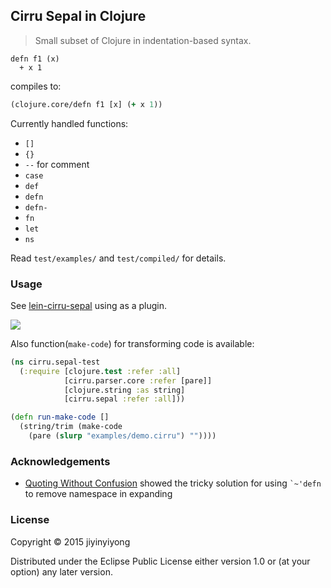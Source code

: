 
Cirru Sepal in Clojure
----

> Small subset of Clojure in indentation-based syntax.

```cirru
defn f1 (x)
  + x 1
```

compiles to:

```clojure
(clojure.core/defn f1 [x] (+ x 1))
```

Currently handled functions:

* `[]`
* `{}`
* `--` for comment
* `case`
* `def`
* `defn`
* `defn-`
* `fn`
* `let`
* `ns`

Read `test/examples/` and `test/compiled/` for details.

### Usage

See [lein-cirru-sepal](https://github.com/Cirru/lein-cirru-sepal/) using as a plugin.

[![](https://clojars.org/cirru/sepal/latest-version.svg)](https://clojars.org/cirru/sepal)

Also function(`make-code`) for transforming code is available:

```clojure
(ns cirru.sepal-test
  (:require [clojure.test :refer :all]
            [cirru.parser.core :refer [pare]]
            [clojure.string :as string]
            [cirru.sepal :refer :all]))

(defn run-make-code []
  (string/trim (make-code
    (pare (slurp "examples/demo.cirru") ""))))
```

### Acknowledgements

* [Quoting Without Confusion](https://blog.8thlight.com/colin-jones/2012/05/22/quoting-without-confusion.html)
  showed the tricky solution for using `` `~'defn `` to remove namespace in expanding

### License

Copyright © 2015 jiyinyiyong

Distributed under the Eclipse Public License either version 1.0 or (at
your option) any later version.
